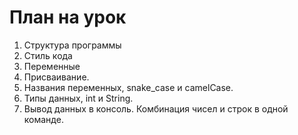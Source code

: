 # План на урок
1. Структура программы
1. Стиль кода
1. Переменные
1. Присваивание.
1. Названия переменных, snake_case и camelCase.
1. Типы данных, int и String.
1. Вывод данных в консоль. Комбинация чисел и строк в одной команде.
